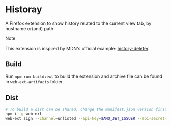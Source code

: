 # Historay

A Firefox extension to show history related to the current view tab, by hostname or(and) path

> [!NOTE]  
> This extension is inspired by MDN's official example: [history-deleter].

[history-deleter]: https://github.com/mdn/webextensions-examples/tree/main/history-deleter

## Build

Run `npm run build:ext` to build the extension and archive file can be found in `web-ext-artifacts` folder.

## Dist

```bash
# To build a dist can be shared, change the manifest.json version first to a non-conflict one
npm i -g web-ext
web-ext sign --channel=unlisted --api-key=$AMO_JWT_ISSUER --api-secret=$AMO_JWT_SECRET -s ./build/src
```
